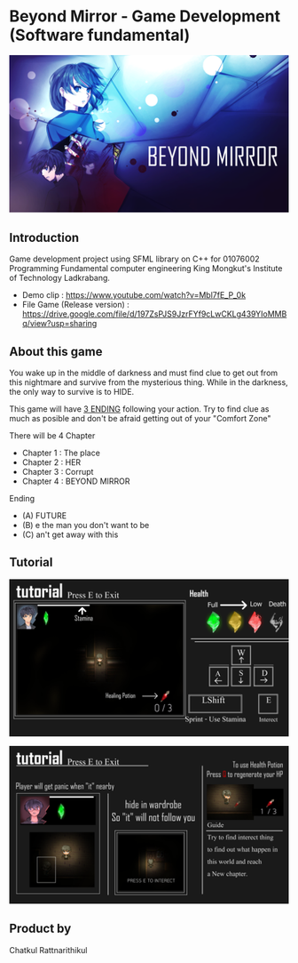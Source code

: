 # Beyond Mirror - Game Development (Software fundamental)
![alt text](<document/Beyond MirrorLOGO.png>)

## Introduction
Game development project using SFML library on C++ for 01076002 Programming Fundamental computer engineering King Mongkut's Institute of Technology Ladkrabang.
- Demo clip : https://www.youtube.com/watch?v=Mbl7fE_P_0k
- File Game (Release version) : https://drive.google.com/file/d/197ZsPJS9JzrFYf9cLwCKLg439YIoMMBq/view?usp=sharing


## About this game
You wake up in the middle of darkness and must find clue to get out from this nightmare and survive from the mysterious thing. While in the darkness, the only way to survive is to HIDE.

This game will have <u>3 ENDING</u> following your action. Try to find clue as much as posible and don't be afraid getting out of your "Comfort Zone"

There will be 4 Chapter
- Chapter 1 : The place
- Chapter 2 : HER
- Chapter 3 : Corrupt
- Chapter 4 : BEYOND MIRROR

Ending
- (A) FUTURE
- (B) e the man you don't want to be
- (C) an't get away with this

## Tutorial
![alt text](document/Tur01.png)

![alt text](document/Tur02.png)

## Product by
Chatkul Rattnarithikul
